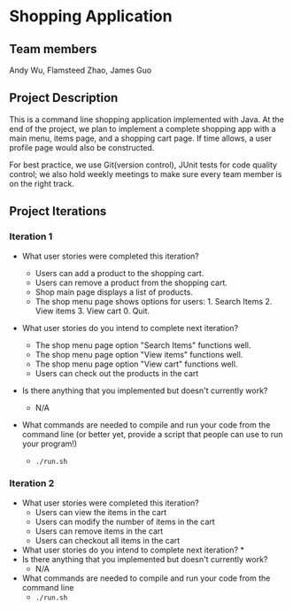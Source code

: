 # Shopping Application

## Team members

Andy Wu, Flamsteed Zhao, James Guo

## Project Description

This is a command line shopping application implemented with Java. At the end of the project, we plan to implement a complete shopping app with a main menu, items page, and a shopping cart page. If time allows, a user profile page would also be constructed. 

For best practice, we use Git(version control), JUnit tests for code quality control; we also hold weekly meetings to make sure every team member is on the right track.

## Project Iterations

### Iteration 1

* What user stories were completed this iteration?
  * Users can add a product to the shopping cart.
  * Users can remove a product from the shopping cart.
  * Shop main page displays a list of products.
  * The shop menu page shows options for users: 1. Search Items 2. View items 3. View cart 0. Quit.<br>

* What user stories do you intend to complete next iteration?
  * The shop menu page option "Search Items" functions well.
  * The shop menu page option "View items" functions well.
  * The shop menu page option "View cart" functions well.
  * Users can check out the products in the cart
  
* Is there anything that you implemented but doesn't currently work?
  * N/A

* What commands are needed to compile and run your code from the command line (or better yet, provide a script that people can use to run your program!)
  * `./run.sh`

### Iteration 2

* What user stories were completed this iteration?
  * Users can view the items in the cart
  * Users can modify the number of items in the cart
  * Users can remove items in the cart
  * Users can checkout all items in the cart
* What user stories do you intend to complete next iteration?
  * 
* Is there anything that you implemented but doesn't currently work?
  * N/A
* What commands are needed to compile and run your code from the command line 
  * `./run.sh`

